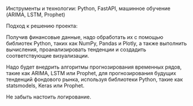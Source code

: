 Инструменты и технологии: Python, FastAPI, машинное обучение 
(ARIMA, LSTM, Prophet)

Подход к решению проекта:

Получив финансовые данные, надо обработать
их с помощью библиотек Python, таких как NumPy, Pandas и Plotly, а 
также выполнить вычисления, проанализировать тенденции и создадить 
соответствующие визуализации.

Надо будет внедрить алгоритмы 
прогнозирования временных рядов, такие как ARIMA, LSTM или Prophet, 
для прогнозирования будущих тенденций фондового рынка, используя 
библиотеки Python, такие как statsmodels, Keras или Prophet. 


Не забыть настоить логирование.
